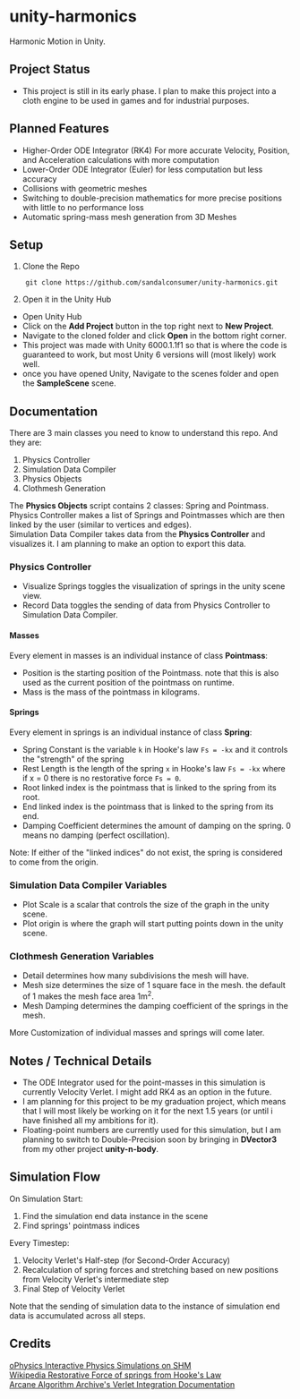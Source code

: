# unity-harmonics
Harmonic Motion in Unity.

## Project Status
- This project is still in its early phase. I plan to make this project into a cloth engine to be used in games and for industrial purposes.

## Planned Features
- Higher-Order ODE Integrator (RK4) For more accurate Velocity, Position, and Acceleration calculations with more computation
- Lower-Order ODE Integrator (Euler) for less computation but less accuracy
- Collisions with geometric meshes
- Switching to double-precision mathematics for more precise positions with little to no performance loss
- Automatic spring-mass mesh generation from 3D Meshes

## Setup

1. Clone the Repo   

```
    git clone https://github.com/sandalconsumer/unity-harmonics.git
```
2. Open it in the Unity Hub

- Open Unity Hub
- Click on the **Add Project** button in the top right next to **New Project**.
- Navigate to the cloned folder and click **Open** in the bottom right corner.
- This project was made with Unity 6000.1.1f1 so that is where the code is guaranteed to work, but most Unity 6 versions will (most likely) work well.
- once you have opened Unity, Navigate to the scenes folder and open the **SampleScene** scene.

## Documentation  

There are 3 main classes you need to know to understand this repo. And they are:
1. Physics Controller
2. Simulation Data Compiler
3. Physics Objects
4. Clothmesh Generation

The **Physics Objects** script contains 2 classes: Spring and Pointmass.  
Physics Controller makes a list of Springs and Pointmasses which are then linked by the user (similar to vertices and edges).  
Simulation Data Compiler takes data from the **Physics Controller** and visualizes it. I am planning to make an option to export this data.  

### Physics Controller
- Visualize Springs toggles the visualization of springs in the unity scene view.
- Record Data toggles the sending of data from Physics Controller to Simulation Data Compiler.
  
#### Masses

Every element in masses is an individual instance of class **Pointmass**:
- Position is the starting position of the Pointmass. note that this is also used as the current position of the pointmass on runtime.  
- Mass is the mass of the pointmass in kilograms.  

#### Springs

Every element in springs is an individual instance of class **Spring**:
- Spring Constant is the variable `k` in Hooke's law `Fs = -kx` and it controls the "strength" of the spring
- Rest Length is the length of the spring `x` in Hooke's law `Fs = -kx` where if x = 0 there is no restorative force `Fs = 0`.
- Root linked index is the pointmass that is linked to the spring from its root.
- End linked index is the pointmass that is linked to the spring from its end.
- Damping Coefficient determines the amount of damping on the spring. 0 means no damping (perfect oscillation).

Note: If either of the "linked indices" do not exist, the spring is considered to come from the origin.

### Simulation Data Compiler Variables
- Plot Scale is a scalar that controls the size of the graph in the unity scene.
- Plot origin is where the graph will start putting points down in the unity scene.

### Clothmesh Generation Variables
- Detail determines how many subdivisions the mesh will have.
- Mesh size determines the size of 1 square face in the mesh. the default of 1 makes the mesh face area 1m<sup>2</sup>.
- Mesh Damping determines the damping coefficient of the springs in the mesh.

More Customization of individual masses and springs will come later.

## Notes / Technical Details
- The ODE Integrator used for the point-masses in this simulation is currently Velocity Verlet. I might add RK4 as an option in the future.  
- I am planning for this project to be my graduation project, which means that I will most likely be working on it for the next 1.5 years (or until i have finished all my ambitions for it).  
- Floating-point numbers are currently used for this simulation, but I am planning to switch to Double-Precision soon by bringing in **DVector3** from my other project **unity-n-body**.

## Simulation Flow
On Simulation Start:
1. Find the simulation end data instance in the scene
2. Find springs' pointmass indices

Every Timestep:
1. Velocity Verlet's Half-step (for Second-Order Accuracy)
2. Recalculation of spring forces and stretching based on new positions from Velocity Verlet's intermediate step
3. Final Step of Velocity Verlet

Note that the sending of simulation data to the instance of simulation end data is accumulated across all steps.

## Credits

[oPhysics Interactive Physics Simulations on SHM](https://ophysics.com/w1.html)  
[Wikipedia Restorative Force of springs from Hooke's Law](https://en.wikipedia.org/wiki/Hooke's_law)  
[Arcane Algorithm Archive's Verlet Integration Documentation](https://www.algorithm-archive.org/contents/verlet_integration/verlet_integration.html)  
